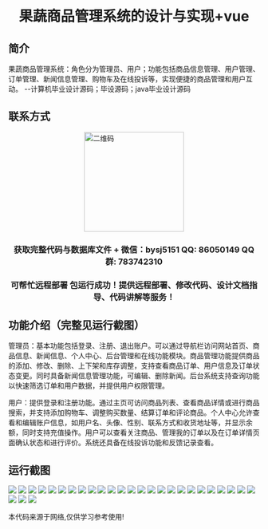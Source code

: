 <p><h1 align="center">果蔬商品管理系统的设计与实现+vue</h1></p>

## 简介
果蔬商品管理系统：角色分为管理员、用户；功能包括商品信息管理、用户管理、订单管理、新闻信息管理、购物车及在线投诉等，实现便捷的商品管理和用户互动。    --计算机毕业设计源码；毕设源码；java毕业设计源码


## 联系方式
<img src="https://bs-1329754181.cos.ap-shanghai.myqcloud.com/wx.jpg" alt="二维码" style="display: block; margin: 0 auto;" width="200px">
<p><h3 align="center">获取完整代码与数据库文件 + 微信：bysj5151 QQ: 86050149 QQ群: 783742310</h3></p>
<p><h3 align="center">可帮忙远程部署 包运行成功！提供远程部署、修改代码、设计文档指导、代码讲解等服务！</h3></p>

## 功能介绍（完整见运行截图）
管理员：基本功能包括登录、注册、退出账户。可以通过导航栏访问网站首页、商品信息、新闻信息、个人中心、后台管理和在线功能模块。商品管理功能提供商品的添加、修改、删除、上下架和库存调整，支持查看商品订单、用户信息及订单状态变更。同时具备新闻信息管理功能，可编辑、删除新闻。后台系统支持查询功能以快速筛选订单和用户数据，并提供用户权限管理。

用户：提供登录和注册功能。通过主页可访问商品列表、查看商品详情或进行商品搜索，并支持添加购物车、调整购买数量、结算订单和评论商品。个人中心允许查看和编辑账户信息，如用户名、头像、性别、联系方式和收货地址等，并显示余额，同时支持充值操作。用户可以查看关注商品、管理我的订单以及在订单详情页面确认状态和进行评价。系统还具备在线投诉功能和反馈记录查看。


## 运行截图
![](https://bs-1329754181.cos.ap-shanghai.myqcloud.com/ssm/FruitAndVegetableManagementSystem/img/001.jpg)
![](https://bs-1329754181.cos.ap-shanghai.myqcloud.com/ssm/FruitAndVegetableManagementSystem/img/002.jpg)
![](https://bs-1329754181.cos.ap-shanghai.myqcloud.com/ssm/FruitAndVegetableManagementSystem/img/003.jpg)
![](https://bs-1329754181.cos.ap-shanghai.myqcloud.com/ssm/FruitAndVegetableManagementSystem/img/004.jpg)
![](https://bs-1329754181.cos.ap-shanghai.myqcloud.com/ssm/FruitAndVegetableManagementSystem/img/005.jpg)
![](https://bs-1329754181.cos.ap-shanghai.myqcloud.com/ssm/FruitAndVegetableManagementSystem/img/006.jpg)
![](https://bs-1329754181.cos.ap-shanghai.myqcloud.com/ssm/FruitAndVegetableManagementSystem/img/007.jpg)
![](https://bs-1329754181.cos.ap-shanghai.myqcloud.com/ssm/FruitAndVegetableManagementSystem/img/008.jpg)
![](https://bs-1329754181.cos.ap-shanghai.myqcloud.com/ssm/FruitAndVegetableManagementSystem/img/009.jpg)
![](https://bs-1329754181.cos.ap-shanghai.myqcloud.com/ssm/FruitAndVegetableManagementSystem/img/010.jpg)
![](https://bs-1329754181.cos.ap-shanghai.myqcloud.com/ssm/FruitAndVegetableManagementSystem/img/011.jpg)
![](https://bs-1329754181.cos.ap-shanghai.myqcloud.com/ssm/FruitAndVegetableManagementSystem/img/012.jpg)
![](https://bs-1329754181.cos.ap-shanghai.myqcloud.com/ssm/FruitAndVegetableManagementSystem/img/013.jpg)
![](https://bs-1329754181.cos.ap-shanghai.myqcloud.com/ssm/FruitAndVegetableManagementSystem/img/014.jpg)
![](https://bs-1329754181.cos.ap-shanghai.myqcloud.com/ssm/FruitAndVegetableManagementSystem/img/015.jpg)
![](https://bs-1329754181.cos.ap-shanghai.myqcloud.com/ssm/FruitAndVegetableManagementSystem/img/016.jpg)
![](https://bs-1329754181.cos.ap-shanghai.myqcloud.com/ssm/FruitAndVegetableManagementSystem/img/017.jpg)
![](https://bs-1329754181.cos.ap-shanghai.myqcloud.com/ssm/FruitAndVegetableManagementSystem/img/018.jpg)
![](https://bs-1329754181.cos.ap-shanghai.myqcloud.com/ssm/FruitAndVegetableManagementSystem/img/019.jpg)
![](https://bs-1329754181.cos.ap-shanghai.myqcloud.com/ssm/FruitAndVegetableManagementSystem/img/020.jpg)
![](https://bs-1329754181.cos.ap-shanghai.myqcloud.com/ssm/FruitAndVegetableManagementSystem/img/021.jpg)
![](https://bs-1329754181.cos.ap-shanghai.myqcloud.com/ssm/FruitAndVegetableManagementSystem/img/022.jpg)
![](https://bs-1329754181.cos.ap-shanghai.myqcloud.com/ssm/FruitAndVegetableManagementSystem/img/023.jpg)
![](https://bs-1329754181.cos.ap-shanghai.myqcloud.com/ssm/FruitAndVegetableManagementSystem/img/024.jpg)
![](https://bs-1329754181.cos.ap-shanghai.myqcloud.com/ssm/FruitAndVegetableManagementSystem/img/025.jpg)
![](https://bs-1329754181.cos.ap-shanghai.myqcloud.com/ssm/FruitAndVegetableManagementSystem/img/026.jpg)
![](https://bs-1329754181.cos.ap-shanghai.myqcloud.com/ssm/FruitAndVegetableManagementSystem/img/027.jpg)
![](https://bs-1329754181.cos.ap-shanghai.myqcloud.com/ssm/FruitAndVegetableManagementSystem/img/028.jpg)

<p>本代码来源于网络,仅供学习参考使用!</p>
